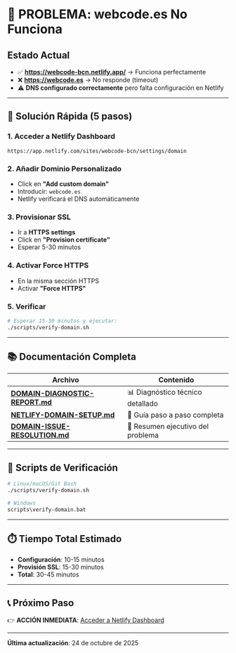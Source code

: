 # 🚨 PROBLEMA: webcode.es No Funciona

## Estado Actual

- ✅ **https://webcode-bcn.netlify.app/** → Funciona perfectamente
- ❌ **https://webcode.es** → No responde (timeout)
- ⚠️ **DNS configurado correctamente** pero falta configuración en Netlify

---

## 🎯 Solución Rápida (5 pasos)

### 1. Acceder a Netlify Dashboard
```
https://app.netlify.com/sites/webcode-bcn/settings/domain
```

### 2. Añadir Dominio Personalizado
- Click en **"Add custom domain"**
- Introducir: `webcode.es`
- Netlify verificará el DNS automáticamente

### 3. Provisionar SSL
- Ir a **HTTPS settings**
- Click en **"Provision certificate"**
- Esperar 5-30 minutos

### 4. Activar Force HTTPS
- En la misma sección HTTPS
- Activar **"Force HTTPS"**

### 5. Verificar
```bash
# Esperar 15-30 minutos y ejecutar:
./scripts/verify-domain.sh
```

---

## 📚 Documentación Completa

| Archivo | Contenido |
|---------|-----------|
| **[DOMAIN-DIAGNOSTIC-REPORT.md](DOMAIN-DIAGNOSTIC-REPORT.md)** | 📊 Diagnóstico técnico detallado |
| **[NETLIFY-DOMAIN-SETUP.md](NETLIFY-DOMAIN-SETUP.md)** | 📖 Guía paso a paso completa |
| **[DOMAIN-ISSUE-RESOLUTION.md](DOMAIN-ISSUE-RESOLUTION.md)** | 📝 Resumen ejecutivo del problema |

---

## 🔧 Scripts de Verificación

```bash
# Linux/macOS/Git Bash
./scripts/verify-domain.sh

# Windows
scripts\verify-domain.bat
```

---

## ⏱️ Tiempo Total Estimado

- **Configuración**: 10-15 minutos
- **Provisión SSL**: 15-30 minutos
- **Total**: 30-45 minutos

---

## 📞 Próximo Paso

👉 **ACCIÓN INMEDIATA**: [Acceder a Netlify Dashboard](https://app.netlify.com/sites/webcode-bcn/settings/domain)

---

**Última actualización**: 24 de octubre de 2025
